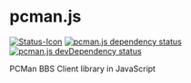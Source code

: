 # pcman.js
[![Status-Icon](https://travis-ci.org/pcman-bbs/pcman.js.svg?branch=master)](https://travis-ci.org/pcman-bbs/pcman.js)
[![pcman.js dependency status](https://david-dm.org/pcman-bbs/pcman.js.svg)](https://david-dm.org/pcman-bbs/pcman.js)
[![pcman.js devDependency status](https://david-dm.org/pcman-bbs/pcman.js/dev-status.svg)](https://david-dm.org/pcman-bbs/pcman.js#info=devDependencies)

PCMan BBS Client library in JavaScript
